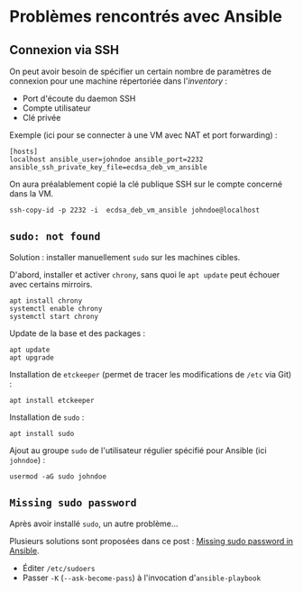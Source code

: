 # Problèmes rencontrés avec Ansible

## Connexion via SSH

On peut avoir besoin de spécifier un certain nombre de paramètres de connexion pour une machine répertoriée dans l'_inventory_ :

* Port d'écoute du daemon SSH
* Compte utilisateur
* Clé privée

Exemple (ici pour se connecter à une VM avec NAT et port forwarding) :

```
[hosts]
localhost ansible_user=johndoe ansible_port=2232 ansible_ssh_private_key_file=ecdsa_deb_vm_ansible
```

On aura préalablement copié la clé publique SSH sur le compte concerné dans la VM.

```
ssh-copy-id -p 2232 -i  ecdsa_deb_vm_ansible johndoe@localhost
```

## `sudo: not found`

Solution : installer manuellement `sudo` sur les machines cibles.

D'abord, installer et activer `chrony`, sans quoi le `apt update` peut échouer avec certains mirroirs.

```
apt install chrony
systemctl enable chrony
systemctl start chrony
```

Update de la base et des packages :

```
apt update
apt upgrade
```

Installation de `etckeeper` (permet de tracer les modifications de `/etc` via Git) :

```
apt install etckeeper
```

Installation de `sudo` :

```
apt install sudo
```

Ajout au groupe `sudo` de l'utilisateur régulier spécifié pour Ansible (ici `johndoe`) :

```
usermod -aG sudo johndoe
```

## `Missing sudo password`

Après avoir installé `sudo`, un autre problème&hellip;

Plusieurs solutions sont proposées dans ce post : [Missing sudo password in Ansible](https://stackoverflow.com/q/25582740).

* Éditer `/etc/sudoers`
* Passer `-K` (`--ask-become-pass`) à l'invocation d'`ansible-playbook`


